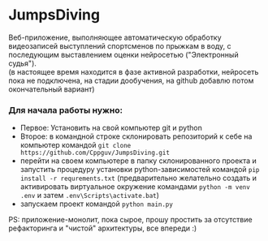 # JumpsDiving
Веб-приложение, выполняющее автоматическую обработку видеозаписей выступлений спортсменов по прыжкам в воду, 
с последующим выставлением оценки нейросетью ("Электронный судья").  
(в настоящее время находится в фазе активной разработки, нейросеть пока не подключена, на стадии дообучения, на github
добавлю потом окончательный вариант)

### Для начала работы нужно:
- Первое: Установить на свой компьютер git и python
- Второе: в командной строке склонировать репозиторий к себе на компьютер
командой  ```git clone https://github.com/Cppguv/JumpsDiving.git```
- перейти на своем компьютере в папку склонированного проекта и запустить
процедуру установки python-зависимостей командой ```pip install -r requrements.txt```
(предварительно желательно создать и активировать виртуальное окружение 
командами ```python -m venv .env``` и затем ```.env\Scripts\activate.bat```)
- запускаем проект командой ```python main.py```


PS: приложение-монолит, пока сырое, прошу простить за отсутствие рефакторинга и "чистой" архитектуры, все впереди :)